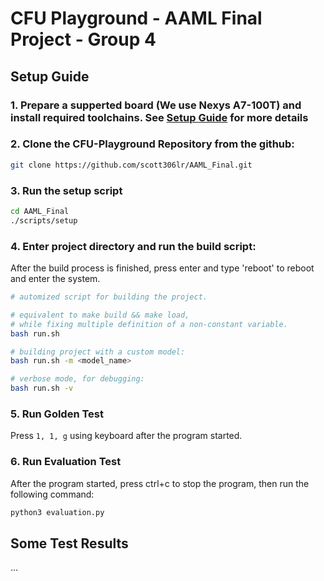 # CFU Playground - AAML Final Project - Group 4

## Setup Guide

### 1. Prepare a supperted board (We use Nexys A7-100T) and install required toolchains. See [Setup Guide](https://www.xilinx.com/support/download/index.html/content/xilinx/en/downloadNav/vivado-design-tools/archive.html) for more details

### 2. Clone the CFU-Playground Repository from the github:

``` bash
git clone https://github.com/scott306lr/AAML_Final.git
```

### 3. Run the setup script

``` bash
cd AAML_Final
./scripts/setup
```

### 4. Enter project directory and run the build script:

After the build process is finished, press enter and type 'reboot' to reboot and enter the system.

``` bash
# automized script for building the project.

# equivalent to make build && make load, 
# while fixing multiple definition of a non-constant variable.
bash run.sh

# building project with a custom model:
bash run.sh -m <model_name>

# verbose mode, for debugging:
bash run.sh -v
``````

### 5. Run Golden Test

Press ```1, 1, g``` using keyboard after the program started.

### 6. Run Evaluation Test

After the program started, press ctrl+c to stop the program, then run the following command:

``` bash
python3 evaluation.py
```

## Some Test Results

...
